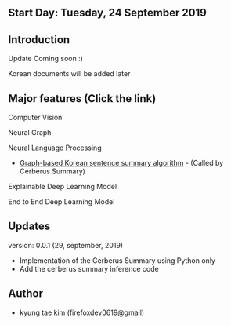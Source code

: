 ## Start Day: Tuesday, 24 September 2019

## Introduction
Update Coming soon :)

Korean documents will be added later

## Major features (Click the link)

Computer Vision

Neural Graph

Neural Language Processing
- [Graph-based Korean sentence summary algorithm]() - (Called by Cerberus Summary)

Explainable Deep Learning Model

End to End Deep Learning Model

## Updates

version: 0.0.1 (29, september, 2019)
 - Implementation of the Cerberus Summary using Python only
 - Add the cerberus summary inference code
   
## Author
 - kyung tae kim (firefoxdev0619@gmail)
